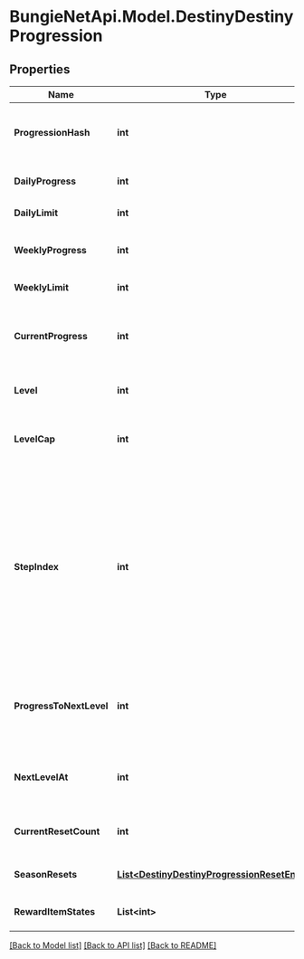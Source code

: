 
# BungieNetApi.Model.DestinyDestinyProgression

## Properties

Name | Type | Description | Notes
------------ | ------------- | ------------- | -------------
**ProgressionHash** | **int** | The hash identifier of the Progression in question. Use it to look up the DestinyProgressionDefinition in static data. | [optional] 
**DailyProgress** | **int** | The amount of progress earned today for this progression. | [optional] 
**DailyLimit** | **int** | If this progression has a daily limit, this is that limit. | [optional] 
**WeeklyProgress** | **int** | The amount of progress earned toward this progression in the current week. | [optional] 
**WeeklyLimit** | **int** | If this progression has a weekly limit, this is that limit. | [optional] 
**CurrentProgress** | **int** | This is the total amount of progress obtained overall for this progression (for instance, the total amount of Character Level experience earned) | [optional] 
**Level** | **int** | This is the level of the progression (for instance, the Character Level). | [optional] 
**LevelCap** | **int** | This is the maximum possible level you can achieve for this progression (for example, the maximum character level obtainable) | [optional] 
**StepIndex** | **int** | Progressions define their levels in \&quot;steps\&quot;. Since the last step may be repeatable, the user may be at a higher level than the actual Step achieved in the progression. Not necessarily useful, but potentially interesting for those cruising the API. Relate this to the \&quot;steps\&quot; property of the DestinyProgression to see which step the user is on, if you care about that. (Note that this is Content Version dependent since it refers to indexes.) | [optional] 
**ProgressToNextLevel** | **int** | The amount of progression (i.e. \&quot;Experience\&quot;) needed to reach the next level of this Progression. Jeez, progression is such an overloaded word. | [optional] 
**NextLevelAt** | **int** | The total amount of progression (i.e. \&quot;Experience\&quot;) needed in order to reach the next level. | [optional] 
**CurrentResetCount** | **int** | The number of resets of this progression you&#39;ve executed this season, if applicable to this progression. | [optional] 
**SeasonResets** | [**List&lt;DestinyDestinyProgressionResetEntry&gt;**](DestinyDestinyProgressionResetEntry.md) | Information about historical resets of this progression, if there is any data for it. | [optional] 
**RewardItemStates** | **List&lt;int&gt;** | Information about historical rewards for this progression, if there is any data for it. | [optional] 

[[Back to Model list]](../README.md#documentation-for-models)
[[Back to API list]](../README.md#documentation-for-api-endpoints)
[[Back to README]](../README.md)

